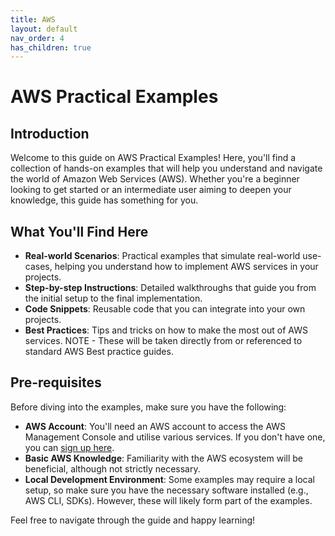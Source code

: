 ```yaml
---
title: AWS
layout: default
nav_order: 4
has_children: true
---
```


# AWS Practical Examples

## Introduction

Welcome to this guide on AWS Practical Examples! Here, you'll find a collection of hands-on examples that will help you understand and navigate the world of Amazon Web Services (AWS). Whether you're a beginner looking to get started or an intermediate user aiming to deepen your knowledge, this guide has something for you.

## What You'll Find Here

- **Real-world Scenarios**: Practical examples that simulate real-world use-cases, helping you understand how to implement AWS services in your projects.
- **Step-by-step Instructions**: Detailed walkthroughs that guide you from the initial setup to the final implementation.
- **Code Snippets**: Reusable code that you can integrate into your own projects.
- **Best Practices**: Tips and tricks on how to make the most out of AWS services. NOTE - These will be taken directly from or referenced to standard AWS Best practice guides.

## Pre-requisites

Before diving into the examples, make sure you have the following:

- **AWS Account**: You'll need an AWS account to access the AWS Management Console and utilise various services. If you don't have one, you can [sign up here](https://aws.amazon.com/).
- **Basic AWS Knowledge**: Familiarity with the AWS ecosystem will be beneficial, although not strictly necessary.
- **Local Development Environment**: Some examples may require a local setup, so make sure you have the necessary software installed (e.g., AWS CLI, SDKs). However, these will likely form part of the examples.

Feel free to navigate through the guide and happy learning!